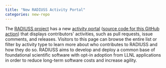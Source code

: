 ```yaml
---
title: "New RADIUSS Activity Portal"
categories: new-repo
---
```


The [RADIUSS project](https://software.llnl.gov/radiuss/) has a new [activity portal](https://software.llnl.gov/radiuss/activity/) ([source code for this GitHub action](https://github.com/rseng/opensource-heartbeat-action)) that displays contributors' activities, such as pull requests, issue comments, and releases. Visitors to this page can browse the entire list or filter by activity type to learn more about who contributes to RADIUSS and how they do so. RADIUSS aims to develop and deploy a common base of foundational scientific software with opt-in adoption from LLNL applications in order to reduce long-term software costs and increase agility.

